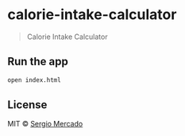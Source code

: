 # calorie-intake-calculator
> Calorie Intake Calculator

## Run the app
```sh
open index.html
```

## License

MIT © [Sergio Mercado](https://smercadomx.github.com)
